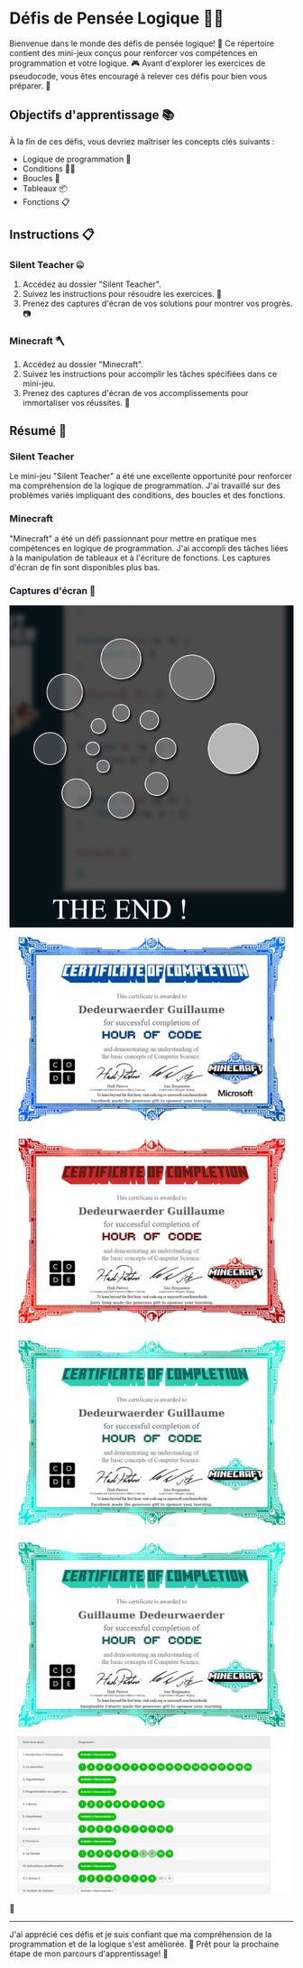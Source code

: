 # Défis de Pensée Logique 👨‍💻

Bienvenue dans le monde des défis de pensée logique! 🧠 Ce répertoire contient des mini-jeux conçus pour renforcer vos compétences en programmation et votre logique. 🎮 Avant d'explorer les exercices de pseudocode, vous êtes encouragé à relever ces défis pour bien vous préparer. 🚀

## Objectifs d'apprentissage 📚

À la fin de ces défis, vous devriez maîtriser les concepts clés suivants :

- Logique de programmation 🤔
- Conditions 🤷‍♂️
- Boucles 🔁
- Tableaux 📦
- Fonctions 📋

## Instructions 📋

### Silent Teacher 🤐

1. Accédez au dossier "Silent Teacher".
2. Suivez les instructions pour résoudre les exercices. 📝
3. Prenez des captures d'écran de vos solutions pour montrer vos progrès. 📷

### Minecraft 🪓

1. Accédez au dossier "Minecraft".
2. Suivez les instructions pour accomplir les tâches spécifiées dans ce mini-jeu.
3. Prenez des captures d'écran de vos accomplissements pour immortaliser vos réussites. 🌟

## Résumé 📃

### Silent Teacher

Le mini-jeu "Silent Teacher" a été une excellente opportunité pour renforcer ma compréhension de la logique de programmation. J'ai travaillé sur des problèmes variés impliquant des conditions, des boucles et des fonctions. 

### Minecraft

"Minecraft" a été un défi passionnant pour mettre en pratique mes compétences en logique de programmation. J'ai accompli des tâches liées à la manipulation de tableaux et à l'écriture de fonctions. Les captures d'écran de fin sont disponibles plus bas.


### Captures d'écran 📸

![Silent Teacher Screenshot 1](./img/ProgressionSilentTeacherFinal.png)
![Minecraft Screenshot 1](./img/MineCraftCertif.jpg)
![Minecraft Screenshot 2](./img/MineCraftCertif1.jpg)
![Minecraft Screenshot 3](./img/MineCraftCertif2.jpg)
![Minecraft Screenshot 4](./img/MineCraftCertif3.jpg)
![code](./img/CE_Algo.png)

🎉

---

J'ai apprécié ces défis et je suis confiant que ma compréhension de la programmation et de la logique s'est améliorée. 🙌 Prêt pour la prochaine étape de mon parcours d'apprentissage! 🚀
